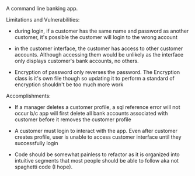 A command line banking app. 

Limitations and Vulnerabilities:

- during login, if a customer has the same name and password as another customer,
it's possible the customer will login to the wrong account

- in the customer interface, the customer has access to other customer accounts. 
Although accessing them would be unlikely as the interface only displays 
customer's bank accounts, no others. 

- Encryption of password only reverses the password. The Encryption class is it's own file
though so updating it to perform a standard of encryption shouldn't be too much more work


Accomplishments:

- If a manager deletes a customer profile, a sql reference error will not occur 
b/c app will first delete all bank accounts associated with customer before it removes the 
customer profile

- A customer must login to interact with the app. Even after customer creates profile, user
is unable to access customer interface until they successfully login

- Code should be somewhat painless to refactor as it is organized into intuitive segments 
that most people should be able to follow aka not spaghetti code (I hope).